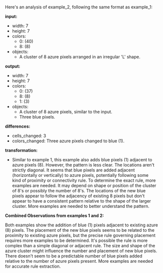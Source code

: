 Here's an analysis of example_2, following the same format as example_1:

**input:**

*   width: 7
*   height: 7
*   colors:
    *   0: (40)
    *   8: (8)
*   objects:
    *   A cluster of 8 azure pixels arranged in an irregular 'L' shape.

**output:**

*   width: 7
*   height: 7
*   colors:
    *   0: (37)
    *   8: (8)
    *   1: (3)
*   objects:
    *   A cluster of 8 azure pixels, similar to the input.
    *   Three blue pixels.

**differences:**

*   cells_changed: 3
*   colors_changed: Three azure pixels changed to blue (1).

**transformation:**

*   Similar to example 1, this example also adds blue pixels (1) adjacent to azure pixels (8).  However, the pattern is less clear. The locations aren't strictly diagonal. It seems that blue pixels are added adjacent (horizontally or vertically) to azure pixels, potentially following some kind of proximity or connectivity rule.  To determine the exact rule, more examples are needed. It may depend on shape or position of the cluster of 8's or possibly the number of 8's.  The locations of the new blue pixels appear to follow the adjacency of existing 8 pixels but don't appear to have a consistent pattern relative to the shape of the larger cluster.  More examples are needed to better understand the pattern.


**Combined Observations from examples 1 and 2:**

Both examples show the addition of blue (1) pixels adjacent to existing azure (8) pixels.  The placement of the new blue pixels seems to be related to the proximity to existing azure pixels, but the precise rule governing placement requires more examples to be determined. It's possible the rule is more complex than a simple diagonal or adjacent rule. The size and shape of the azure cluster might influence the number and placement of new blue pixels.  There doesn't seem to be a predictable number of blue pixels added relative to the number of azure pixels present.  More examples are needed for accurate rule extraction.


